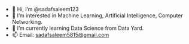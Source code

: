 - 👋 Hi, I’m @sadafsaleem123
- 👀 I’m interested in Machine Learning, Artificial Intelligence, Computer Networking.
- 🌱 I’m currently learning Data Science from Data Yard.
- 📫 Email: sadafsaleem5815@gmail.com

<!---
sadafsaleem123/sadafsaleem123 is a ✨ special ✨ repository because its `README.md` (this file) appears on your GitHub profile.
You can click the Preview link to take a look at your changes.
--->
